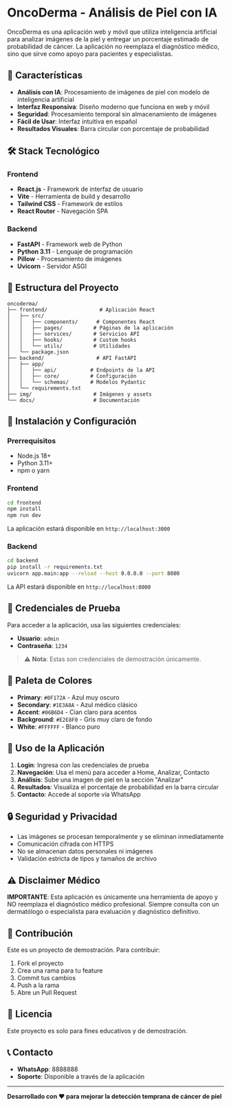 # OncoDerma - Análisis de Piel con IA

OncoDerma es una aplicación web y móvil que utiliza inteligencia artificial para analizar imágenes de la piel y entregar un porcentaje estimado de probabilidad de cáncer. La aplicación no reemplaza el diagnóstico médico, sino que sirve como apoyo para pacientes y especialistas.

## 🚀 Características

- **Análisis con IA**: Procesamiento de imágenes de piel con modelo de inteligencia artificial
- **Interfaz Responsiva**: Diseño moderno que funciona en web y móvil
- **Seguridad**: Procesamiento temporal sin almacenamiento de imágenes
- **Fácil de Usar**: Interfaz intuitiva en español
- **Resultados Visuales**: Barra circular con porcentaje de probabilidad

## 🛠️ Stack Tecnológico

### Frontend
- **React.js** - Framework de interfaz de usuario
- **Vite** - Herramienta de build y desarrollo
- **Tailwind CSS** - Framework de estilos
- **React Router** - Navegación SPA

### Backend
- **FastAPI** - Framework web de Python
- **Python 3.11** - Lenguaje de programación
- **Pillow** - Procesamiento de imágenes
- **Uvicorn** - Servidor ASGI

## 📁 Estructura del Proyecto

```
oncoderma/
├── frontend/                 # Aplicación React
│   ├── src/
│   │   ├── components/      # Componentes React
│   │   ├── pages/          # Páginas de la aplicación
│   │   ├── services/       # Servicios API
│   │   ├── hooks/          # Custom hooks
│   │   └── utils/          # Utilidades
│   └── package.json
├── backend/                 # API FastAPI
│   ├── app/
│   │   ├── api/           # Endpoints de la API
│   │   ├── core/          # Configuración
│   │   └── schemas/       # Modelos Pydantic
│   └── requirements.txt
├── img/                    # Imágenes y assets
└── docs/                   # Documentación
```

## 🚀 Instalación y Configuración

### Prerrequisitos
- Node.js 18+ 
- Python 3.11+
- npm o yarn

### Frontend

```bash
cd frontend
npm install
npm run dev
```

La aplicación estará disponible en `http://localhost:3000`

### Backend

```bash
cd backend
pip install -r requirements.txt
uvicorn app.main:app --reload --host 0.0.0.0 --port 8000
```

La API estará disponible en `http://localhost:8000`

## 🔐 Credenciales de Prueba

Para acceder a la aplicación, usa las siguientes credenciales:

- **Usuario**: `admin`
- **Contraseña**: `1234`

> ⚠️ **Nota**: Estas son credenciales de demostración únicamente.

## 🎨 Paleta de Colores

- **Primary**: `#0F172A` - Azul muy oscuro
- **Secondary**: `#1E3A8A` - Azul médico clásico  
- **Accent**: `#06B6D4` - Cian claro para acentos
- **Background**: `#E2E8F0` - Gris muy claro de fondo
- **White**: `#FFFFFF` - Blanco puro

## 📱 Uso de la Aplicación

1. **Login**: Ingresa con las credenciales de prueba
2. **Navegación**: Usa el menú para acceder a Home, Analizar, Contacto
3. **Análisis**: Sube una imagen de piel en la sección "Analizar"
4. **Resultados**: Visualiza el porcentaje de probabilidad en la barra circular
5. **Contacto**: Accede al soporte vía WhatsApp

## 🔒 Seguridad y Privacidad

- Las imágenes se procesan temporalmente y se eliminan inmediatamente
- Comunicación cifrada con HTTPS
- No se almacenan datos personales ni imágenes
- Validación estricta de tipos y tamaños de archivo

## ⚠️ Disclaimer Médico

**IMPORTANTE**: Esta aplicación es únicamente una herramienta de apoyo y NO reemplaza el diagnóstico médico profesional. Siempre consulta con un dermatólogo o especialista para evaluación y diagnóstico definitivo.

## 🤝 Contribución

Este es un proyecto de demostración. Para contribuir:

1. Fork el proyecto
2. Crea una rama para tu feature
3. Commit tus cambios
4. Push a la rama
5. Abre un Pull Request

## 📄 Licencia

Este proyecto es solo para fines educativos y de demostración.

## 📞 Contacto

- **WhatsApp**: 8888888
- **Soporte**: Disponible a través de la aplicación

---

**Desarrollado con ❤️ para mejorar la detección temprana de cáncer de piel**